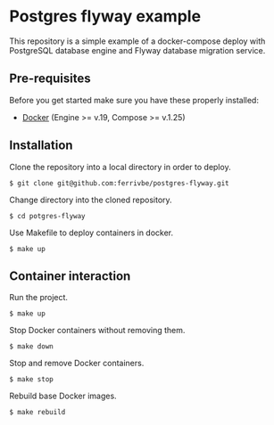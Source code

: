 # Postgres flyway example
This repository is a simple example of a docker-compose deploy with PostgreSQL database engine and Flyway database migration service.

## Pre-requisites
Before you get started make sure you have these properly installed:
* [Docker](https://www.docker.com/) (Engine >= v.19, Compose >= v.1.25)

## Installation
Clone the repository into a local directory in order to deploy.
```console
$ git clone git@github.com:ferrivbe/postgres-flyway.git
```

Change directory into the cloned repository.
```console
$ cd potgres-flyway
```

Use Makefile to deploy containers in docker.
```console
$ make up
```

## Container interaction
Run the project.
```console
$ make up
```

Stop Docker containers without removing them.
```console
$ make down
```

Stop and remove Docker containers.
```console
$ make stop
```

Rebuild base Docker images.
```console
$ make rebuild
```
